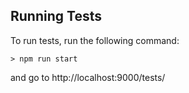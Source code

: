 Running Tests
----
To run tests, run the following command:

```
> npm run start
```

and go to http://localhost:9000/tests/
